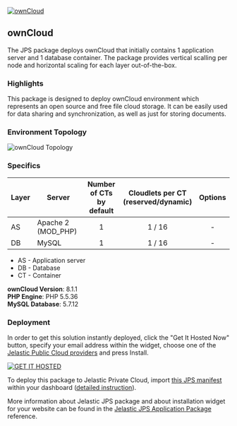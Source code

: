 [![ownCloud](../../raw/master/images/ownCloud.png)](../../../owncloud)
## ownCloud

The JPS package deploys ownCloud that initially contains 1 application server and 1 database container. The package provides vertical scalling per node and horizontal scaling for each layer out-of-the-box.

### Highlights
This package is designed to deploy ownCloud environment which represents an open source and free file cloud storage. It can be easily used for data sharing and synchronization, as well as just for storing documents.

### Environment Topology

![ownCloud Topology](https://docs.google.com/drawings/d/19T3KJJxPbbol-cn7KlYQLIks6FjgzhP_aQfzt43E8Rw/pub?w=505&h=216)

### Specifics

Layer                |     Server    | Number of CTs <br/> by default | Cloudlets per CT <br/> (reserved/dynamic) | Options
-------------------- | --------------| :----------------------------: | :---------------------------------------: | :-----:
AS                   | Apache 2 (MOD_PHP) |       1                        |           1 / 16                          | -
DB                   |    MySQL      |       1                        |           1 / 16                           | -

* AS - Application server 
* DB - Database 
* CT - Container

**ownCloud Version**: 8.1.1<br/>
**PHP Engine**: PHP 5.5.36<br/>
**MySQL Database**: 5.7.12

### Deployment

In order to get this solution instantly deployed, click the "Get It Hosted Now" button, specify your email address within the widget, choose one of the [Jelastic Public Cloud providers](https://jelastic.cloud) and press Install.

[![GET IT HOSTED](https://raw.githubusercontent.com/jelastic-jps/jpswiki/master/images/getithosted.png)](https://jelastic.com/install-application/?manifest=https%3A%2F%2Fgithub.com%2Fjelastic-jps%2Fowncloud%2Fraw%2Fmaster%2Fmanifest.jps)

To deploy this package to Jelastic Private Cloud, import [this JPS manifest](../../raw/master/manifest.jps) within your dashboard ([detailed instruction](https://docs.jelastic.com/environment-export-import#import)).

More information about Jelastic JPS package and about installation widget for your website can be found in the [Jelastic JPS Application Package](https://github.com/jelastic-jps/jpswiki/wiki/Jelastic-JPS-Application-Package) reference.